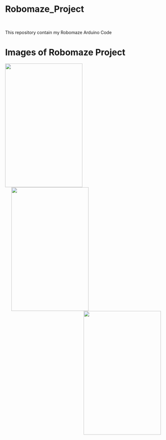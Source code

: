# Robomaze_Project
<br>
<p> This repository contain my Robomaze Arduino Code</p>

# Images of Robomaze Project

<p>
  <img align = "left" src="https://github.com/user-attachments/assets/e893d11c-c4b7-48a9-9d68-00fe36674acd" width="250" height="400" />
  <img src="https://github.com/user-attachments/assets/43b39abc-adfc-4c60-8e82-be0be286a9d8" width="250" height="400" hspace = "20"/>
  <img align = "right" src="https://github.com/user-attachments/assets/6132bafc-7268-4f67-9e64-bf1ad953ac26" width="250" height="400" />

</p>
